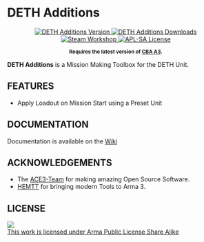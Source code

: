 # DETH Additions

<p align="center">
    <a href="https://github.com/Chronophylos/DETH_Additions/releases/latest">
        <img src="https://img.shields.io/github/release/acemod/ACE3.svg?style=flat-square&label=Version" alt="DETH Additions Version">
    </a>
    <a href="https://github.com/Chronophylos/DETH_Additions/releases/latest">
        <img src="https://img.shields.io/github/downloads/Chronophylos/DETH_Additions/total.svg?style=flat-square&label=Downloads" alt="DETH Additions Downloads">
    </a>
    <a href="https://steamcommunity.com/sharedfiles/filedetails/?id=1508091616">
        <img src="https://img.shields.io/badge/Steam-Workshop-green.svg?style=flat-square" alt="Steam Workshop">
    </a>
    <a href="https://github.com/Chronophylos/DETH_Additions/blob/main/LICENSE">
        <img src="https://img.shields.io/badge/License-APL--SA-red.svg?style=flat-square" alt="APL-SA License">
    </a>
</p>

<p align="center">
    <sup><strong>Requires the latest version of <a href="https://github.com/CBATeam/CBA_A3/releases/latest">CBA A3</a>.</sup></strong>
</p>

**DETH Additions** is a Mission Making Toolbox for the DETH Unit.

## FEATURES

-   Apply Loadout on Mission Start using a Preset Unit

## DOCUMENTATION

Documentation is available on the [Wiki](https://github.com/Chronophylos/DETH_Additions/wiki)

## ACKNOWLEDGEMENTS

-   The [ACE3-Team](https://github.com/acemod/ACE3/) for making amazing Open Source Software.
-   [HEMTT](https://github.com/BrettMayson/HEMTT) for bringing modern Tools to Arma 3.

## LICENSE

<a rel="license" href="https://www.bohemia.net/community/licenses/arma-public-license-share-alike" target="_blank">
	<img src="https://www.bohemia.net/assets/img/licenses/APL-SA.png">
	<br>
	This work is licensed under Arma Public License Share Alike
</a>

